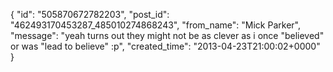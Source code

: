  {
   "id": "505870672782203",
   "post_id": "462493170453287_485010274868243",
   "from_name": "Mick Parker",
   "message": "yeah turns out they might not be as clever as i once \"believed\" or was \"lead to believe\" :p",
   "created_time": "2013-04-23T21:00:02+0000"
 }
